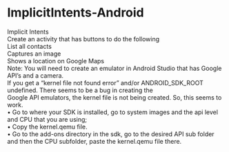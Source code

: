 # ImplicitIntents-Android
Implicit Intents <br>
Create an activity that has buttons to do the following <br>
List all contacts <br>
Captures an image <br>
Shows a location on Google Maps <br>
Note: You will need to create an emulator in Android Studio that has Google API’s and a camera. <br>
If you get a “kernel file not found error” and/or ANDROID_SDK_ROOT undefined.  There seems to be a bug in creating the <br>
Google API emulators, the kernel file is not being created.  So, this seems to work. <br>
•	Go to where your SDK is installed, go to system images and the api level and CPU that you are using; <br>
•	Copy the kernel.qemu file. <br>
•	Go to the add-ons directory in the sdk, go to the desired API sub folder and then the CPU subfolder, paste the kernel.qemu file there. <br>
 
 
